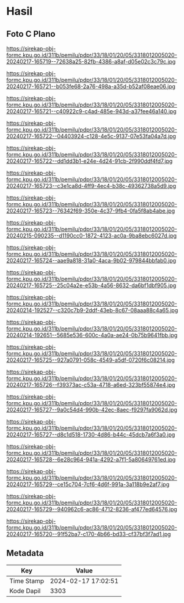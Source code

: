 # Hasil

## Foto C Plano

https://sirekap-obj-formc.kpu.go.id/311b/pemilu/pdpr/33/18/01/20/05/3318012005020-20240217-165719--72638a25-82fb-4386-a8af-d05e02c3c79c.jpg

https://sirekap-obj-formc.kpu.go.id/311b/pemilu/pdpr/33/18/01/20/05/3318012005020-20240217-165721--b053fe68-2a76-498a-a35d-b52af08eae06.jpg

https://sirekap-obj-formc.kpu.go.id/311b/pemilu/pdpr/33/18/01/20/05/3318012005020-20240217-165721--c40922c9-c4ad-485e-943d-a37fee46a140.jpg

https://sirekap-obj-formc.kpu.go.id/311b/pemilu/pdpr/33/18/01/20/05/3318012005020-20240217-165722--04403924-c128-4e5c-9137-07e53fa04a7d.jpg

https://sirekap-obj-formc.kpu.go.id/311b/pemilu/pdpr/33/18/01/20/05/3318012005020-20240217-165722--dd1dd3b1-e24e-4d24-91cb-2f990ddf4fd7.jpg

https://sirekap-obj-formc.kpu.go.id/311b/pemilu/pdpr/33/18/01/20/05/3318012005020-20240217-165723--c3e1ca8d-4ff9-4ec4-b38c-49362738a5d9.jpg

https://sirekap-obj-formc.kpu.go.id/311b/pemilu/pdpr/33/18/01/20/05/3318012005020-20240217-165723--76342f69-350e-4c37-9fb4-0fa5f8ab4abe.jpg

https://sirekap-obj-formc.kpu.go.id/311b/pemilu/pdpr/33/18/01/20/05/3318012005020-20240215-090235--d1190cc0-1872-4123-ac0a-9ba8ebc6027d.jpg

https://sirekap-obj-formc.kpu.go.id/311b/pemilu/pdpr/33/18/01/20/05/3318012005020-20240217-165724--aae9a818-31a0-4aca-9b02-979844bbfab0.jpg

https://sirekap-obj-formc.kpu.go.id/311b/pemilu/pdpr/33/18/01/20/05/3318012005020-20240217-165725--25c04a2e-e53b-4a56-8632-da6bf1dbf905.jpg

https://sirekap-obj-formc.kpu.go.id/311b/pemilu/pdpr/33/18/01/20/05/3318012005020-20240214-192527--c320c7b9-2ddf-43eb-8c67-08aaa88c4a65.jpg

https://sirekap-obj-formc.kpu.go.id/311b/pemilu/pdpr/33/18/01/20/05/3318012005020-20240214-192651--5685e536-600c-4a0a-ae24-0b75b9641fbb.jpg

https://sirekap-obj-formc.kpu.go.id/311b/pemilu/pdpr/33/18/01/20/05/3318012005020-20240217-165725--927a0791-058c-4549-a5df-0720f6c08214.jpg

https://sirekap-obj-formc.kpu.go.id/311b/pemilu/pdpr/33/18/01/20/05/3318012005020-20240217-165726--f39373ac-c53a-4718-a6ed-323bf55874e4.jpg

https://sirekap-obj-formc.kpu.go.id/311b/pemilu/pdpr/33/18/01/20/05/3318012005020-20240217-165727--9a0c54d4-990b-42ec-8aec-f9297fa9062d.jpg

https://sirekap-obj-formc.kpu.go.id/311b/pemilu/pdpr/33/18/01/20/05/3318012005020-20240217-165727--d8c1d518-1730-4d86-b44c-45dcb7a6f3a0.jpg

https://sirekap-obj-formc.kpu.go.id/311b/pemilu/pdpr/33/18/01/20/05/3318012005020-20240217-165728--6e28c964-941a-4292-a7f1-5a80649761ed.jpg

https://sirekap-obj-formc.kpu.go.id/311b/pemilu/pdpr/33/18/01/20/05/3318012005020-20240217-165729--ce15c704-7cf6-4d6f-991a-3a118b9e2af7.jpg

https://sirekap-obj-formc.kpu.go.id/311b/pemilu/pdpr/33/18/01/20/05/3318012005020-20240217-165729--940962c6-ac86-4712-8236-af477ed64576.jpg

https://sirekap-obj-formc.kpu.go.id/311b/pemilu/pdpr/33/18/01/20/05/3318012005020-20240217-165720--91f52ba7-c170-4b66-bd33-cf37bf3f7ad1.jpg


## Metadata

| Key        | Value               |
| ---------- | ------------------- |
| Time Stamp | 2024-02-17 17:02:51 |
| Kode Dapil | 3303                |



